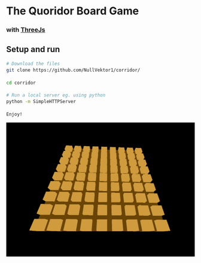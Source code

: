 # The Quoridor Board Game

### with [ThreeJs](https://www.threejs.org)

## Setup and run
``` bash
# Download the files
git clone https://github.com/NullVektor1/corridor/

cd corridor

# Run a local server eg. using python
python -m SimpleHTTPServer

Enjoy!

```



![Screenshot](screenshot.png)
